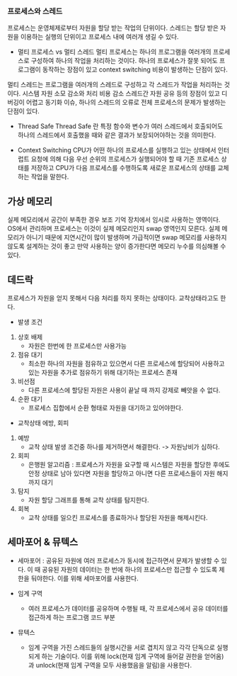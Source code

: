 ### 프로세스와 스레드
프로세스는 운영체제로부터 자원을 할당 받는 작업의 단위이다. 스레드는 할당 받은 자원을 이용하는 실행의 단위이고 프로세스 내에 여러개 생길 수 있다.

- 멀티 프로세스 vs 멀티 스레드
멀티 프로세스는 하나의 프로그램을 여러개의 프로세스로 구성하여 하나의 작업을 처리하는 것이다. 하나의 프로세스가 잘못 되어도 프로그램이 동작하는 장점이 있고 context switching 비용이 발생하는 단점이 있다.

멀티 스레드는 프로그램을 여러개의 스레드로 구성하고 각 스레드가 작업을 처리하는 것이다. 시스템 자원 소모 감소와 처리 비용 감소 스레드간 자원 공유 등의 장점이 있고 디버깅이 어렵고 동기화 이슈, 하나의 스레드의 오류로 전체 프로세스의 문제가 발생하는 단점이 있다.

- Thread Safe
Thread Safe 란 특정 함수와 변수가 여러 스레드에서 호출되어도 하나의 스레드에서 호출했을 때와 같은 결과가 보장되어야하는 것을 의미한다.

- Context Switching
CPU가 어떤 하나의 프로세스를 실행하고 있는 상태에서 인터럽트 요청에 의해 다음 우선 순위의 프로세스가 실행되어야 할 때 기존 프로세스 상태를 저장하고 CPU가 다음 프로세스를 수행하도록 새로운 프로세스의 상태를 교체하는 작업을 말한다.

## 가상 메모리
실제 메모리에서 공간이 부족한 경우 보조 기억 장치에서 임시로 사용하는 영역이다. OS에서 관리하며 프로세스는 이것이 실제 메모리인지 swap 영역인지 모른다. 
실제 메모리가 아니기 때문에 지연시간이 많이 발생하며 가급적이면 swap 메모리를 사용하지 않도록 설계하는 것이 좋고 만약 사용하는 양이 증가한다면 메모리 누수를 의심해볼 수 있다.

## 데드락
프로세스가 자원을 얻지 못해서 다음 처리를 하지 못하는 상태이다. 교착상태라고도 한다.
- 발생 조건
1. 상호 배제
    - 자원은 한번에 한 프로세스만 사용가능
2. 점유 대기
    - 최소한 하나의 자원을 점유하고 있으면서 다른 프로세스에 할당되어 사용하고 있는 자원을 추가로 점유하기 위해 대기하는 프로세스 존재
3. 비선점
    - 다른 프로세스에 할당된 자원은 사용이 끝날 때 까지 강제로 빼앗을 수 없다.
4. 순환 대기
    - 프로세스 집합에서 순환 형태로 자원을 대기하고 있어야한다.

- 교착상태 에방, 회피
1. 예방
    - 교착 상태 발생 조건중 하나를 제거하면서 해결한다. -> 자원낭비가 심하다.
2. 회피
    - 은행원 알고리즘 : 프로세스가 자원을 요구할 때 시스템은 자원을 할당한 후에도 안정 상태로 남아 있다면 자원을 할당하고 아니면 다른 프로세스들이 자원 해지까지 대기
3. 탐지
    - 자원 할당 그래프를 통해 교착 상태를 탐지한다.
4. 회복
    - 교착 상태를 일으킨 프로세스를 종료하거나 할당된 자원을 해제시킨다.

## 세마포어 & 뮤텍스
- 세마포어 : 공유된 자원에 여러 프로세스가 동시에 접근하면서 문제가 발생할 수 있다. 이 때 공유된 자원의 데이터는 한 번에 하나의 프로세스만 접근할 수 있도록 제한을 둬야한다. 이를 위해 세마포어를 사용한다.

- 임계 구역
    - 여러 프로세스가 데이터를 공유하며 수행될 때, 각 프로세스에서 공유 데이터를 접근하게 하는 프로그램 코드 부분

- 뮤텍스 
    - 임계 구역을 가진 스레드들의 실행시간을 서로 겹치지 않고 각각 단독으로 실행되게 하는 기술이다. 이를 위해 lock(현재 임계 구역에 들어갈 권한을 얻어옴) 과 unlock(현재 임계 구역을 모두 사용했음을 알림)을 사용한다.


